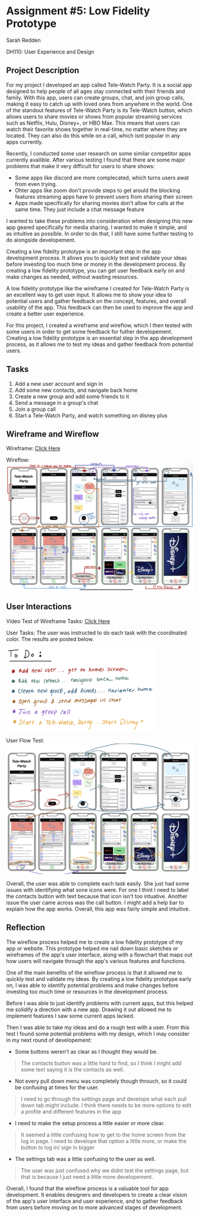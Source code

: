 # Assignment #5: Low Fidelity Prototype

Sarah Redden

DH110: User Experience and Design

## Project Description

For my project I developed an app called Tele-Watch Party. It is a social app designed to help people of all ages stay connected with their friends and family. With this app, users can create groups, chat, and join group calls, making it easy to catch up with loved ones from anywhere in the world. One of the standout features of Tele-Watch Party is its Tele-Watch button, which allows users to share movies or shows from popular streaming services such as Netflix, Hulu, Disney+, or HBO Max. This means that users can watch their favorite shows together in real-time, no matter where they are located. They can also do this while on a call, which isnt popular in any apps currently.

Recently, I conducted some user research on some similar competitor apps currently availible. After various testing I found that there are some major problems that make it very difficult for users to share shows:

* Some apps like discord are more complecated, which turns users awat from even trying.
* Ohter apps like zoom don't provide steps to get arould the blocking features streaming apps have to prevent users from sharing their screen 
* Apps made specifically for sharing movies don't allow for calls at the same time. They just include a chat message feature

I wanted to take these problems into consideration when designing this new app geared specifically for media sharing. I wanted to make it simple, and as intuitive as possible. In order to do that, I still have some further testing to do alongside developement.

Creating a low fidelity prototype is an important step in the app development process. It allows you to quickly test and validate your ideas before investing too much time or money in the development process. By creating a low fidelity prototype, you can get user feedback early on and make changes as needed, without wasting resources.

A low fidelity prototype like the wireframe I created for Tele-Watch Party is an excellent way to get user input. It allows me to show your idea to potential users and gather feedback on the concept, features, and overall usability of the app. This feedback can then be used to improve the app and create a better user experience.

For this project, I created a wireframe and wireflow, which I then tested with some users in order to get some feedback for futher developement. Creating a low fidelity prototype is an essential step in the app development process, as it allows me to test my ideas and gather feedback from potential users.


## Tasks

1. Add a new user account and sign in
2. Add some new contacts, and navigate back home
3. Create a new group and add some friends to it
4. Send a message in a group's chat 
5. Join a group call
6. Start a Tele-Watch Party, and watch something on disney plus 

## Wireframe and Wireflow

Wireframe: [Click Here](https://sarah398878.invisionapp.com/freehand/Proj-5-pObe8fZlr)

Wireflow:
![dummy image](wireflow.jpeg)


## User Interactions
Video Test of Wireframe Tasks: [Click Here](https://www.youtube.com/watch?v=HoBH7-qXdQk)

User Tasks:  The user was instructed to do each task with the coordinated color. The results are posted below.

<img src="userTasks.jpeg" width="400">

User Flow Test: ![inage](testerUserFlow.jpeg)

Overall, the user was able to complete each task easily. She just had some issues with identifying what sone icons were. For one I thint I need to label the contacts button with text because that icon isn't too intuative. Another issue the user came across was the call button. I might add a help bar to explain how the app works. Overall, this app was fairly simple and intuitive.

## Reflection

The wireflow process helped me to create a low fidelity prototype of my app or website. This prototype helped me nail down basic sketches or wireframes of the app's user interface, along with a flowchart that maps out how users will navigate through the app's various features and functions.

One of the main benefits of the wireflow process is that it allowed me to quickly test and validate my ideas. By creating a low fidelity prototype early on, I was able to identify potential problems and make changes before investing too much time or resources in the development process.

Before I was able to just identify problems with current apps, but this helped me solidify a direction with a new app. Drawing it out allowed me to implement features I saw some current apps lacked.

Then I was able to take my ideas and do a rough test with a user. From this test I found some potential problems with my design, which I may consider in my next round of developement:
* Some buttons weren't as clear as I thought they would be.
> The contacts button was a little hard to find, so I think I might add some text saying it is the contacts as well. 
* Not every pull down menu was completely though throuch, so it could be confusing at times for the user.
> I need to go through the settings page and develope what each pull down tab might include. I think there needs to be more options to edit a profile and different features in the app
* I need to make the setup process a little easier or more clear.
> It seemed a little confusing how to get to the home screen from the log in page. I need to develope that option a little more, or make the button to log in/ sign in bigger
* The settings tab was a little confusing to the user as well.
> The user was just confused why we didnt test the settings page, but that is because I just need a little more developement.

Overall, I found that the wireflow process is a valuable tool for app development. It enables designers and developers to create a clear vision of the app's user interface and user experience, and to gather feedback from users before moving on to more advanced stages of development.

